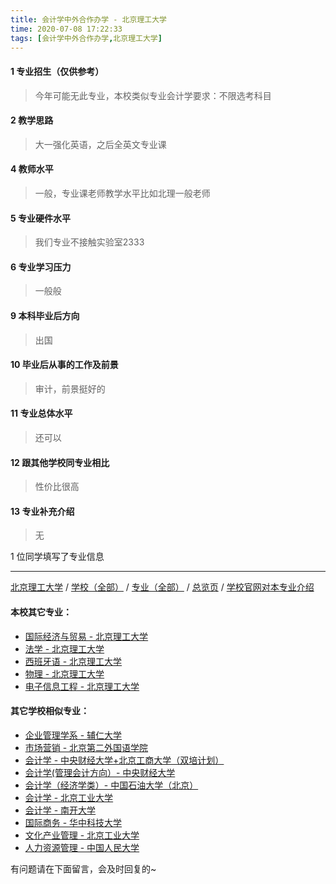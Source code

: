 ```yaml
---
title: 会计学中外合作办学 - 北京理工大学
time: 2020-07-08 17:22:33
tags: [会计学中外合作办学,北京理工大学]
---
```

#### 1 专业招生（仅供参考）  
> 今年可能无此专业，本校类似专业会计学要求：不限选考科目 

#### 2 教学思路
> 大一强化英语，之后全英文专业课


#### 4 教师水平
> 一般，专业课老师教学水平比如北理一般老师


#### 5 专业硬件水平
> 我们专业不接触实验室2333


#### 6 专业学习压力
> 一般般


#### 9 本科毕业后方向
> 出国


#### 10 毕业后从事的工作及前景
> 审计，前景挺好的


#### 11 专业总体水平
> 还可以


#### 12 跟其他学校同专业相比
> 性价比很高


#### 13 专业补充介绍
> 无

1 位同学填写了专业信息
***
[北京理工大学](https://univgo.github.io/2020/07/08/ab54846bc127) / [学校（全部）](https://univgo.github.io/2020/07/08/3efa6bcca419) / [专业（全部）](https://univgo.github.io/2020/07/08/2d4c6d3552c2) / [总览页](https://univgo.github.io/2020/07/08/445daeb4fa00) / [学校官网对本专业介绍]()
#### 本校其它专业：
- [国际经济与贸易 - 北京理工大学](https://univgo.github.io/2020/07/08/ebab770158ac)
- [法学 - 北京理工大学](https://univgo.github.io/2020/07/08/a1edd0b533fb)
- [西班牙语 - 北京理工大学](https://univgo.github.io/2020/07/08/e0901a0de766)
- [物理 - 北京理工大学](https://univgo.github.io/2020/07/08/39b1b8575f14)
- [电子信息工程 - 北京理工大学](https://univgo.github.io/2020/07/08/bf13725952ce)
#### 其它学校相似专业：
- [企业管理学系 - 辅仁大学](https://univgo.github.io/2020/07/08/482d9a4ad3ed)
- [市场营销 - 北京第二外国语学院](https://univgo.github.io/2020/07/08/cf0b0e5e8405)
- [会计学 - 中央财经大学+北京工商大学（双培计划）](https://univgo.github.io/2020/07/08/efa86b1a5d45)
- [会计学(管理会计方向）- 中央财经大学](https://univgo.github.io/2020/07/08/236095812248)
- [会计学（经济学类）- 中国石油大学（北京）](https://univgo.github.io/2020/07/08/0f3705d4ade4)
- [会计学 - 北京工业大学](https://univgo.github.io/2020/07/08/010c80d0566b)
- [会计学 - 南开大学](https://univgo.github.io/2020/07/08/9580eaa61496)
- [国际商务 - 华中科技大学](https://univgo.github.io/2020/07/08/9d00ee9d91e8)
- [文化产业管理 - 北京工业大学](https://univgo.github.io/2020/07/08/45a980a6b8c6)
- [人力资源管理 - 中国人民大学](https://univgo.github.io/2020/07/08/41834b719bbb)


有问题请在下面留言，会及时回复的~
